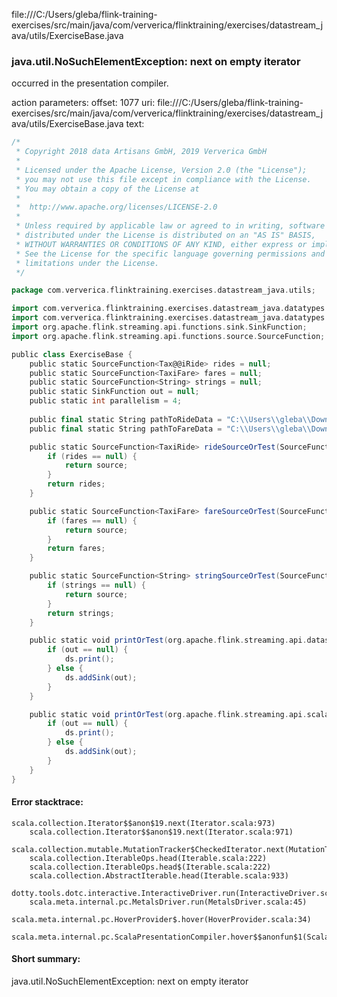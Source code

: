 file:///C:/Users/gleba/flink-training-exercises/src/main/java/com/ververica/flinktraining/exercises/datastream_java/utils/ExerciseBase.java
### java.util.NoSuchElementException: next on empty iterator

occurred in the presentation compiler.

action parameters:
offset: 1077
uri: file:///C:/Users/gleba/flink-training-exercises/src/main/java/com/ververica/flinktraining/exercises/datastream_java/utils/ExerciseBase.java
text:
```scala
/*
 * Copyright 2018 data Artisans GmbH, 2019 Ververica GmbH
 *
 * Licensed under the Apache License, Version 2.0 (the "License");
 * you may not use this file except in compliance with the License.
 * You may obtain a copy of the License at
 *
 *  http://www.apache.org/licenses/LICENSE-2.0
 *
 * Unless required by applicable law or agreed to in writing, software
 * distributed under the License is distributed on an "AS IS" BASIS,
 * WITHOUT WARRANTIES OR CONDITIONS OF ANY KIND, either express or implied.
 * See the License for the specific language governing permissions and
 * limitations under the License.
 */

package com.ververica.flinktraining.exercises.datastream_java.utils;

import com.ververica.flinktraining.exercises.datastream_java.datatypes.TaxiFare;
import com.ververica.flinktraining.exercises.datastream_java.datatypes.TaxiRide;
import org.apache.flink.streaming.api.functions.sink.SinkFunction;
import org.apache.flink.streaming.api.functions.source.SourceFunction;

public class ExerciseBase {
	public static SourceFunction<Tax@@iRide> rides = null;
	public static SourceFunction<TaxiFare> fares = null;
	public static SourceFunction<String> strings = null;
	public static SinkFunction out = null;
	public static int parallelism = 4;
	
	public final static String pathToRideData = "C:\\Users\\gleba\\Downloads\\nycTaxiRides\\nycTaxiRides4.gz";
	public final static String pathToFareData = "C:\\Users\\gleba\\Downloads\\nycTaxiFares\\nycTaxiFares.gz";

	public static SourceFunction<TaxiRide> rideSourceOrTest(SourceFunction<TaxiRide> source) {
		if (rides == null) {
			return source;
		}
		return rides;
	}

	public static SourceFunction<TaxiFare> fareSourceOrTest(SourceFunction<TaxiFare> source) {
		if (fares == null) {
			return source;
		}
		return fares;
	}

	public static SourceFunction<String> stringSourceOrTest(SourceFunction<String> source) {
		if (strings == null) {
			return source;
		}
		return strings;
	}

	public static void printOrTest(org.apache.flink.streaming.api.datastream.DataStream<?> ds) {
		if (out == null) {
			ds.print();
		} else {
			ds.addSink(out);
		}
	}

	public static void printOrTest(org.apache.flink.streaming.api.scala.DataStream<?> ds) {
		if (out == null) {
			ds.print();
		} else {
			ds.addSink(out);
		}
	}
}
```



#### Error stacktrace:

```
scala.collection.Iterator$$anon$19.next(Iterator.scala:973)
	scala.collection.Iterator$$anon$19.next(Iterator.scala:971)
	scala.collection.mutable.MutationTracker$CheckedIterator.next(MutationTracker.scala:76)
	scala.collection.IterableOps.head(Iterable.scala:222)
	scala.collection.IterableOps.head$(Iterable.scala:222)
	scala.collection.AbstractIterable.head(Iterable.scala:933)
	dotty.tools.dotc.interactive.InteractiveDriver.run(InteractiveDriver.scala:168)
	scala.meta.internal.pc.MetalsDriver.run(MetalsDriver.scala:45)
	scala.meta.internal.pc.HoverProvider$.hover(HoverProvider.scala:34)
	scala.meta.internal.pc.ScalaPresentationCompiler.hover$$anonfun$1(ScalaPresentationCompiler.scala:329)
```
#### Short summary: 

java.util.NoSuchElementException: next on empty iterator